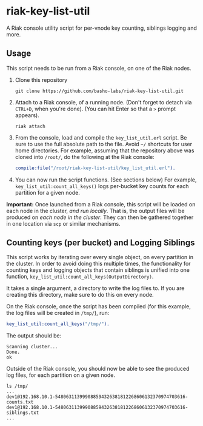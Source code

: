 riak-key-list-util
==================

A Riak console utility script for per-vnode key counting, siblings logging and more.

## Usage
This script needs to be run from a Riak console, on one of the Riak nodes. 


1. Clone this repository

    ```
    git clone https://github.com/basho-labs/riak-key-list-util.git
    ```

2. Attach to a Riak console, of a running node. (Don't forget to detach via `CTRL+D`, when you're done). 
   (You can hit Enter so that a `>` prompt appears).

    ```
    riak attach
    ```

3. From the console, load and compile the `key_list_util.erl` script. 
   Be sure to use the full absolute path to the file. Avoid `~/` shortcuts for user home directories.
   For example, assuming that the repository above was cloned into `/root/`, do the following at the Riak console:

   ```erl
   compile:file("/root/riak-key-list-util/key_list_util.erl").
   ```

4. You can now run the script functions. (See sections below)
   For example, `key_list_util:count_all_keys()` logs per-bucket key counts for each partition for a given node.

**Important:** Once launched from a Riak console, this script will be loaded on each node in the cluster,
*and run locally*. That is, the output files will be produced on *each node in the cluster*. They can then be 
gathered together in one location via `scp` or similar mechanisms.

## Counting keys (per bucket) and Logging Siblings
This script works by iterating over every single object, on every partition in the cluster. 
In order to avoid doing this multiple times, the functionality for counting keys and logging objects that contain siblings
is unified into one function, `key_list_util:count_all_keys(OutputDirectory)`. 

It takes a single argument, a directory to write the log files to. If you are creating this directory, make sure to do this on every node.

On the Riak console, once the script has been compiled (for this example, the log files will be created in `/tmp/`), run:

```erl
key_list_util:count_all_keys("/tmp/").
```

The output should be:

```
Scanning cluster...
Done.
ok
```

Outside of the Riak console, you should now be able to see the produced log files, for each partition on a given node.

```
ls /tmp/
...
dev1@192.168.10.1-548063113999088594326381812268606132370974703616-counts.txt
dev1@192.168.10.1-548063113999088594326381812268606132370974703616-siblings.txt
...
```
